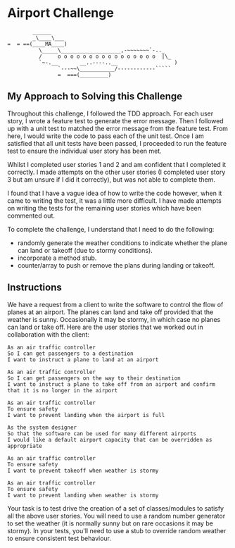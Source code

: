 Airport Challenge
=================

```
        ______
        _\____\___
=  = ==(____MA____)
          \_____\___________________,-~~~~~~~`-.._
          /     o o o o o o o o o o o o o o o o  |\_
          `~-.__       __..----..__                  )
                `---~~\___________/------------`````
                =  ===(_________)

```

My Approach to Solving this Challenge
---------
Throughout this challenge, I followed the TDD approach. For each user story, I wrote a feature test to generate the error message. Then I followed up with a unit test to matched the error message from the feature test. From here, I would write the code to pass each of the unit test. Once I am satisfied that all unit tests have been passed, I proceeded to run the feature test to ensure the individual user story has been met.

Whilst I completed user stories 1 and 2 and am confident that I completed it correctly. I made attempts on the other user stories (I completed user story 3 but am unsure if I did it correctly), but was not able to complete them. 

I found that I have a vague idea of how to write the code however, when it came to writing the test, it was a little more difficult. I have made attempts on writing the tests for the remaining user stories which have been commented out.

To complete the challenge, I understand that I need to do the following:
* randomly generate the weather conditions to indicate whether the plane can land or takeoff (due to stormy conditions).
* incorporate a method stub.
* counter/array to push or remove the plans during landing or takeoff.

Instructions
---------

We have a request from a client to write the software to control the flow of planes at an airport. The planes can land and take off provided that the weather is sunny. Occasionally it may be stormy, in which case no planes can land or take off.  Here are the user stories that we worked out in collaboration with the client:

```
As an air traffic controller 
So I can get passengers to a destination 
I want to instruct a plane to land at an airport

As an air traffic controller 
So I can get passengers on the way to their destination 
I want to instruct a plane to take off from an airport and confirm that it is no longer in the airport

As an air traffic controller 
To ensure safety 
I want to prevent landing when the airport is full 

As the system designer
So that the software can be used for many different airports
I would like a default airport capacity that can be overridden as appropriate

As an air traffic controller 
To ensure safety 
I want to prevent takeoff when weather is stormy 

As an air traffic controller 
To ensure safety 
I want to prevent landing when weather is stormy 
```

Your task is to test drive the creation of a set of classes/modules to satisfy all the above user stories. You will need to use a random number generator to set the weather (it is normally sunny but on rare occasions it may be stormy). In your tests, you'll need to use a stub to override random weather to ensure consistent test behaviour.
